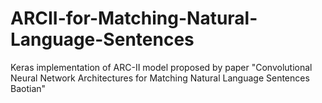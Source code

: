 # ARCII-for-Matching-Natural-Language-Sentences
Keras implementation of ARC-II model proposed by paper "Convolutional Neural Network Architectures for Matching Natural Language Sentences Baotian"

